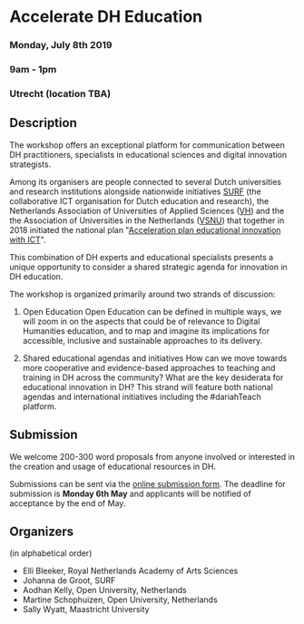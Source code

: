 # Accelerate DH Education

### Monday, July 8th 2019
### 9am - 1pm
### Utrecht (location TBA)

## Description

The workshop offers an exceptional platform for communication between DH practitioners, specialists in educational sciences and digital innovation strategists. 

Among its organisers are people connected to several Dutch universities and research institutions alongside nationwide initiatives [SURF](https://surf.nl) (the collaborative ICT organisation for Dutch education and research), the Netherlands Association of Universities of Applied Sciences ([VH](https://www.vereniginghogescholen.nl/english)) and the the Association of Universities in the Netherlands ([VSNU](https://vsnu.nl/en_GB/)) that together in 2018 initiated the national plan "[Acceleration plan educational innovation with ICT](https://www.thedigitalsociety.info/acceleration-plan-for-innovation-in-education-with-ict/)". 

This combination of DH experts and educational specialists presents a unique opportunity to consider a shared strategic agenda for innovation in DH education. 

The workshop is organized primarily around two strands of discussion: 

1. Open Education
Open Education can be defined in multiple ways, we will zoom in on the aspects that could be of relevance to Digital Humanities education, and to map and imagine its implications for accessible, inclusive and sustainable approaches to its delivery. 

2. Shared educational agendas and initiatives
How can we move towards more cooperative and evidence-based approaches to teaching and training in DH across the community? What are the key desiderata for educational innovation in DH? This strand will feature both national agendas and international initiatives including the #dariahTeach platform.


## Submission

We welcome 200-300 word proposals from anyone involved or interested in the creation and usage of educational resources in DH.

Submissions can be sent via the [online submission form](https://docs.google.com/forms/d/e/1FAIpQLSehm6IWZ3LoXbc6ZLhlAGxq-0C84sSahOXIod5khexuF4dWxg/viewform?usp=sf_link). The deadline for submission is **Monday 6th May** and applicants will be notified of acceptance by the end of May.

## Organizers
(in alphabetical order)
- Elli Bleeker, Royal Netherlands Academy of Arts Sciences
- Johanna de Groot, SURF
- Aodhan Kelly, Open University, Netherlands
- Martine Schophuizen, Open University, Netherlands
- Sally Wyatt, Maastricht University

